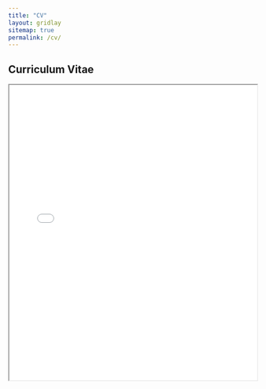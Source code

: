 ```yaml
---
title: "CV"
layout: gridlay
sitemap: true
permalink: /cv/
---
```



## Curriculum Vitae


<iframe src="/assets/CV_SaharnazBabaeiBalderlou.pdf" width="100%" height="600px"></iframe>

